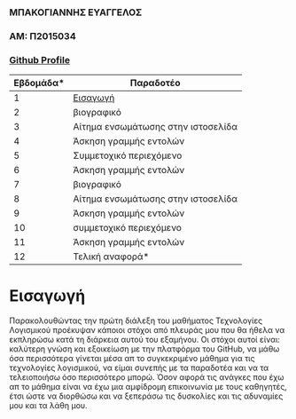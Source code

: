 ### ΜΠΑΚΟΓΙΑΝΝΗΣ ΕΥΑΓΓΕΛΟΣ
### ΑΜ: Π2015034 
### [Github Profile](https://github.com/p15bako/)


| Εβδομάδα* | Παραδοτέο |
| --- | --- |
| 1 |[Eισαγωγή](#Εισαγωγή) |
| 2 | βιογραφικό |
| 3 | Αίτημα ενσωμάτωσης στην ιστοσελίδα |
| 4 | Άσκηση γραμμής εντολών |
| 5 | Συμμετοχικό περιεχόμενο |
| 6 | Άσκηση γραμμής εντολών |
| 7 | βιογραφικό |
| 8 | Αίτημα ενσωμάτωσης στην ιστοσελίδα |
| 9 | Άσκηση γραμμής εντολών |
| 10 | συμμετοχικό περιεχόμενο |
| 11 | Άσκηση γραμμής εντολών |
| 12 | Τελική αναφορά* |


# Εισαγωγή
Παρακολουθώντας την πρώτη διάλεξη του μαθήματος Τεχνολογίες Λογισμικού προέκυψαν κάποιοι στόχοι από πλευράς μου που θα ήθελα να εκπληρώσω κατά τη διάρκεια αυτού του εξαμήνου. Οι στόχοι αυτοί είναι: καλύτερη γνώση και εξοικείωση με την πλατφόρμα του GitHub, να μάθω όσα περισσότερα γίνεται μέσα απ το συγκεκριμένο μάθημα για τις τεχνολογίες λογισμικού, να είμαι συνεπής με τα παραδοτέα και να τα τελειοποιήσω όσο περισσότερο μπορώ. Όσον αφορά τις ανάγκες που έχω απ το μάθημα είναι να έχω μια αμφίδρομη επικοινωνία με τους καθηγητές, έτσι ώστε να διορθώσω και να ξεπεράσω τις δυσκολίες και τις αδυναμίες μου και τα λάθη μου.
